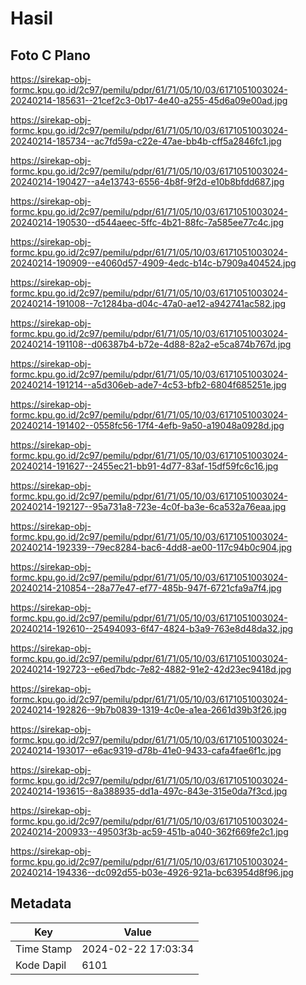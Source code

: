 # Hasil

## Foto C Plano

https://sirekap-obj-formc.kpu.go.id/2c97/pemilu/pdpr/61/71/05/10/03/6171051003024-20240214-185631--21cef2c3-0b17-4e40-a255-45d6a09e00ad.jpg

https://sirekap-obj-formc.kpu.go.id/2c97/pemilu/pdpr/61/71/05/10/03/6171051003024-20240214-185734--ac7fd59a-c22e-47ae-bb4b-cff5a2846fc1.jpg

https://sirekap-obj-formc.kpu.go.id/2c97/pemilu/pdpr/61/71/05/10/03/6171051003024-20240214-190427--a4e13743-6556-4b8f-9f2d-e10b8bfdd687.jpg

https://sirekap-obj-formc.kpu.go.id/2c97/pemilu/pdpr/61/71/05/10/03/6171051003024-20240214-190530--d544aeec-5ffc-4b21-88fc-7a585ee77c4c.jpg

https://sirekap-obj-formc.kpu.go.id/2c97/pemilu/pdpr/61/71/05/10/03/6171051003024-20240214-190909--e4060d57-4909-4edc-b14c-b7909a404524.jpg

https://sirekap-obj-formc.kpu.go.id/2c97/pemilu/pdpr/61/71/05/10/03/6171051003024-20240214-191008--7c1284ba-d04c-47a0-ae12-a942741ac582.jpg

https://sirekap-obj-formc.kpu.go.id/2c97/pemilu/pdpr/61/71/05/10/03/6171051003024-20240214-191108--d06387b4-b72e-4d88-82a2-e5ca874b767d.jpg

https://sirekap-obj-formc.kpu.go.id/2c97/pemilu/pdpr/61/71/05/10/03/6171051003024-20240214-191214--a5d306eb-ade7-4c53-bfb2-6804f685251e.jpg

https://sirekap-obj-formc.kpu.go.id/2c97/pemilu/pdpr/61/71/05/10/03/6171051003024-20240214-191402--0558fc56-17f4-4efb-9a50-a19048a0928d.jpg

https://sirekap-obj-formc.kpu.go.id/2c97/pemilu/pdpr/61/71/05/10/03/6171051003024-20240214-191627--2455ec21-bb91-4d77-83af-15df59fc6c16.jpg

https://sirekap-obj-formc.kpu.go.id/2c97/pemilu/pdpr/61/71/05/10/03/6171051003024-20240214-192127--95a731a8-723e-4c0f-ba3e-6ca532a76eaa.jpg

https://sirekap-obj-formc.kpu.go.id/2c97/pemilu/pdpr/61/71/05/10/03/6171051003024-20240214-192339--79ec8284-bac6-4dd8-ae00-117c94b0c904.jpg

https://sirekap-obj-formc.kpu.go.id/2c97/pemilu/pdpr/61/71/05/10/03/6171051003024-20240214-210854--28a77e47-ef77-485b-947f-6721cfa9a7f4.jpg

https://sirekap-obj-formc.kpu.go.id/2c97/pemilu/pdpr/61/71/05/10/03/6171051003024-20240214-192610--25494093-6f47-4824-b3a9-763e8d48da32.jpg

https://sirekap-obj-formc.kpu.go.id/2c97/pemilu/pdpr/61/71/05/10/03/6171051003024-20240214-192723--e6ed7bdc-7e82-4882-91e2-42d23ec9418d.jpg

https://sirekap-obj-formc.kpu.go.id/2c97/pemilu/pdpr/61/71/05/10/03/6171051003024-20240214-192826--9b7b0839-1319-4c0e-a1ea-2661d39b3f26.jpg

https://sirekap-obj-formc.kpu.go.id/2c97/pemilu/pdpr/61/71/05/10/03/6171051003024-20240214-193017--e6ac9319-d78b-41e0-9433-cafa4fae6f1c.jpg

https://sirekap-obj-formc.kpu.go.id/2c97/pemilu/pdpr/61/71/05/10/03/6171051003024-20240214-193615--8a388935-dd1a-497c-843e-315e0da7f3cd.jpg

https://sirekap-obj-formc.kpu.go.id/2c97/pemilu/pdpr/61/71/05/10/03/6171051003024-20240214-200933--49503f3b-ac59-451b-a040-362f669fe2c1.jpg

https://sirekap-obj-formc.kpu.go.id/2c97/pemilu/pdpr/61/71/05/10/03/6171051003024-20240214-194336--dc092d55-b03e-4926-921a-bc63954d8f96.jpg


## Metadata

| Key        | Value               |
| ---------- | ------------------- |
| Time Stamp | 2024-02-22 17:03:34 |
| Kode Dapil | 6101                |



